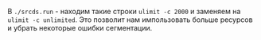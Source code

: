 В `./srcds.run` - находим такие строки `ulimit -c 2000` и заменяем на `ulimit -c unlimited`. Это позволит нам импользовать больше ресурсов и убрать некоторые ошибки сегментации.
